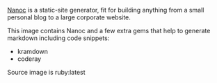[Nanoc](https://nanoc.ws/) is a static-site generator, fit for building anything from a small personal blog to a large corporate website.

This image contains Nanoc and a few extra gems that help to generate markdown including code snippets:
* kramdown
* coderay

Source image is ruby:latest
